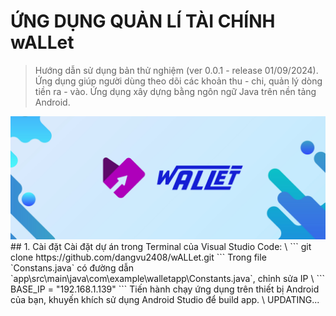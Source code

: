 # ỨNG DỤNG QUẢN LÍ TÀI CHÍNH wALLet
>Hướng dẫn sử dụng bản thử nghiệm (ver 0.0.1 - release 01/09/2024).
>Ứng dụng giúp người dùng theo dõi các khoản thu - chi, quản lý dòng tiền ra - vào. Ứng dụng xây dựng bằng ngôn ngữ Java trên nền tảng Android.
<img src="https://github.com/dangvu2408/wALLet/blob/master/app/src/main/res/drawable/fullbanner.png">
## 1. Cài đặt
Cài đặt dự án trong Terminal của Visual Studio Code: \
```
git clone https://github.com/dangvu2408/wALLet.git
``` 
Trong file `Constans.java` có đường dẫn `app\src\main\java\com\example\walletapp\Constants.java`, chỉnh sửa IP \
```
BASE_IP = "192.168.1.139"
```
Tiến hành chạy ứng dụng trên thiết bị Android của bạn, khuyến khích sử dụng Android Studio để build app. \
UPDATING...
